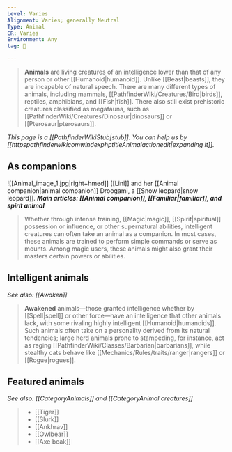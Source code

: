 ```yaml
---
Level: Varies
Alignment: Varies; generally Neutral
Type: Animal
CR: Varies
Environment: Any
tag: 👹

---
```


> **Animals** are living creatures of an intelligence lower than that of any person or other [[Humanoid|humanoid]]. Unlike [[Beast|beasts]], they are incapable of natural speech. There are many different types of animals, including mammals, [[PathfinderWiki/Creatures/Bird|birds]], reptiles, amphibians, and [[Fish|fish]]. There also still exist prehistoric creatures classified as megafauna, such as [[PathfinderWiki/Creatures/Dinosaur|dinosaurs]] or [[Pterosaur|pterosaurs]].



*This page is a [[PathfinderWikiStub|stub]]. You can help us by [[httpspathfinderwikicomwindexphptitleAnimalactionedit|expanding it]].*



## As companions

![[Animal_image_1.jpg|right+hmed]] 
 [[Lini]] and her [[Animal companion|animal companion]] Droogami, a [[Snow leopard|snow leopard]].
***Main articles: [[Animal companion]], [[Familiar|familiar]], and spirit animal***
> Whether through intense training, [[Magic|magic]], [[Spirit|spiritual]] possession or influence, or other supernatural abilities, intelligent creatures can often take an animal as a companion. 
> In most cases, these animals are trained to perform simple commands or serve as mounts. Among magic users, these animals might also grant their masters certain powers or abilities.


## Intelligent animals

*See also: [[Awaken]]*
> **Awakened** animals—those granted intelligence whether by [[Spell|spell]] or other force—have an intelligence that other animals lack, with some rivaling highly intelligent [[Humanoid|humanoids]]. Such animals often take on a personality derived from its natural tendencies; large herd animals prone to stampeding, for instance, act as raging [[PathfinderWiki/Classes/Barbarian|barbarians]], while stealthy cats behave like [[Mechanics/Rules/traits/ranger|rangers]] or [[Rogue|rogues]].


## Featured animals

*See also: [[CategoryAnimals]] and [[CategoryAnimal creatures]]*
> - [[Tiger]]
> - [[Slurk]]
> - [[Ankhrav]]
> - [[Owlbear]]
> - [[Axe beak]]







